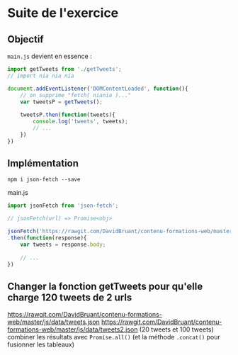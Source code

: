 # Suite de l'exercice

## Objectif 

`main.js` devient en essence :

````js
import getTweets from './getTweets';
// import nia nia nia

document.addEventListener('DOMContentLoaded', function(){
    // on supprime "fetch( niania )..."
    var tweetsP = getTweets();
    
    tweetsP.then(function(tweets){
        console.log('tweets', tweets);
        // ...
    })
})
````

## Implémentation

`npm i json-fetch --save`

main.js
````js
import jsonFetch from 'json-fetch';

// jsonFetch(url) => Promise<obj>

jsonFetch('https://rawgit.com/DavidBruant/contenu-formations-web/master/js/data/tweets.json', {credentials: 'omit'})
.then(function(response){
    var tweets = response.body;
    
    // ...
})
````



## Changer la fonction getTweets pour qu'elle charge 120 tweets de 2 urls

https://rawgit.com/DavidBruant/contenu-formations-web/master/js/data/tweets.json
https://rawgit.com/DavidBruant/contenu-formations-web/master/js/data/tweets2.json
(20 tweets et 100 tweets)
combiner les résultats avec `Promise.all()` (et la méthode `.concat()` pour fusionner 
les tableaux)
